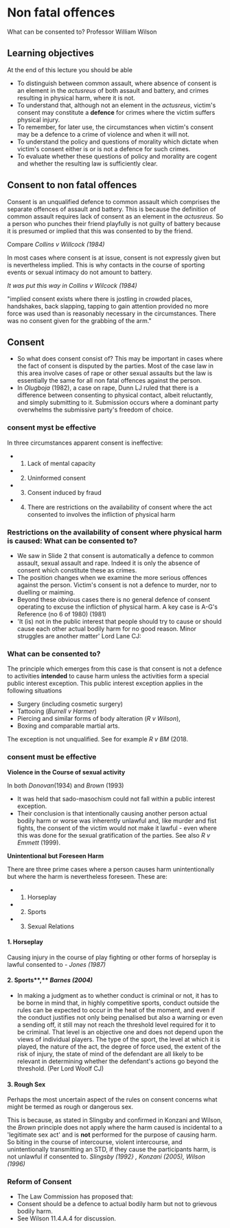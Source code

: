 # Non fatal offences

What can be consented to? 
Professor William Wilson

## Learning objectives

At the end of this lecture you should be able

- To distinguish between common assault, where absence of consent is an element in the *actusreus* of both assault and battery, and crimes resulting in physical harm, where it is not.
- To understand that, although not an element in the *actusreus*, victim's consent may constitute a **defence** for crimes where the victim suffers physical injury.
- To remember, for later use, the circumstances when victim's consent may be a defence to a crime of violence and when it will not.
- To understand the policy and questions of morality which dictate when victim's consent either is or is not a defence for such crimes.
- To evaluate whether these questions of policy and morality are cogent and whether the resulting law is sufficiently clear.

## Consent to non fatal offences
Consent is an unqualified defence to common assault which comprises the separate offences of assault and battery. This is because the definition of common assault requires lack of consent as an element in the *actusreus.* So a person who punches their friend playfully is not guilty of battery because it is presumed or implied that this was consented to by the friend.

Compare *Collins v Willcock (1984)*

In most cases where consent is at issue, consent is not expressly given but is nevertheless implied. This is why contacts in the course of sporting events or sexual intimacy do not amount to battery.

*It was put this way in Collins v Wilcock (1984)*

"implied consent exists where there is jostling in crowded places, handshakes, back slapping, tapping to gain attention provided no more force was used than is reasonably necessary in the circumstances. There was no consent given for the grabbing of the arm."

## Consent

- So what does consent consist of? This may be important in cases where the fact of consent is disputed by the parties. Most of the case law in this area involve cases of rape or other sexual assaults but the law is essentially the same for all non fatal offences against the person.
- In *Olugboja* (1982), a case on rape, Dunn LJ ruled that there is a difference between consenting to physical contact, albeit reluctantly, and simply submitting to it. Submission occurs where a dominant party overwhelms the submissive party's freedom of choice.

### consent myst be effective
In three circumstances apparent consent is ineffective:

- 1. Lack of mental capacity
- 2. Uninformed consent
- 3. Consent induced by fraud
- 4. There are restrictions on the availability of consent where the act consented to involves the infliction of physical harm

### Restrictions on the availability of consent where physical harm is caused: What can be consented to?

- We saw in Slide 2 that consent is automatically a defence to common assault, sexual assault and rape. Indeed it is only the absence of consent which constitute these as crimes.
- The position changes when we examine the more serious offences against the person. Victim's consent is not a defence to murder, nor to duelling or maiming.
- Beyond these obvious cases there is no general defence of consent operating to excuse the infliction of physical harm. A key case is A-G's Reference (no 6 of 1980) (1981)
- 'It (is) not in the public interest that people should try to cause or should cause each other actual bodily harm for no good reason. Minor struggles are another matter' Lord Lane CJ:

### What can be consented to?

The principle which emerges from this case is that consent is not a defence to activities **intended** to cause harm unless the activities form a special public interest exception. This public interest exception applies in the following situations

- Surgery (including cosmetic surgery)
- Tattooing (*Burrell v Harmer*)
- Piercing and similar forms of body alteration (*R v Wilson*),
- Boxing and comparable martial arts.

The exception is not unqualified. See for example *R v BM* (2018.

### consent must be effective
 **Violence in the Course of sexual activity**

In both *Donovan*(1934) and *Brown* (1993)

- It was held that sado-masochism could not fall within a public interest exception.
- Their conclusion is that intentionally causing another person actual bodily harm or worse was inherently unlawful and, like murder and fist fights, the consent of the victim would not make it lawful - even where this was done for the sexual gratification of the parties. See also *R v Emmett* (1999).

 **Unintentional but Foreseen Harm**

There are three prime cases where a person causes harm unintentionally but where the harm is nevertheless foreseen. These are:

- 1. Horseplay
- 2. Sports
- 3. Sexual Relations

#### 1. Horseplay

Causing injury in the course of play fighting or other forms of horseplay is lawful consented to - *Jones (1987)*

#### 2. Sports**,** *Barnes (2004)*
- In making a judgment as to whether conduct is criminal or not, it has to be borne in mind that, in highly competitive sports, conduct outside the rules can be expected to occur in the heat of the moment, and even if the conduct justifies not only being penalised but also a warning or even a sending off, it still may not reach the threshold level required for it to be criminal. That level is an objective one and does not depend upon the views of individual players. The type of the sport, the level at which it is played, the nature of the act, the degree of force used, the extent of the risk of injury, the state of mind of the defendant are all likely to be relevant in determining whether the defendant's actions go beyond the threshold. (Per Lord Woolf CJ)

#### 3. Rough Sex

Perhaps the most uncertain aspect of the rules on consent concerns what might be termed as rough or dangerous sex.

This is because, as stated in Slingsby and confirmed in Konzani and Wilson, the *Brown* principle does not apply where the harm caused is incidental to a 'legitimate sex act' and is **not** performed for the purpose of causing harm. So biting in the course of intercourse, violent intercourse, and unintentionally transmitting an STD, if they cause the participants harm, is not unlawful if consented to. *Slingsby (1992} , Konzani (2005), Wilson (1996)*

### Reform of Consent

- The Law Commission has proposed that:
- Consent should be a defence to actual bodily harm but not to grievous bodily harm.
- See Wilson 11.4.A.4 for discussion.
